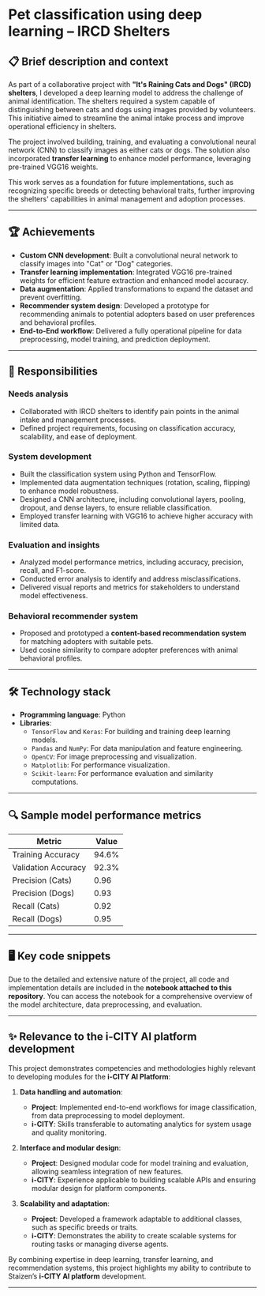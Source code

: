 # Pet classification using deep learning – IRCD Shelters

## 📋 Brief description and context

As part of a collaborative project with **"It's Raining Cats and Dogs" (IRCD) shelters**, I developed a deep learning model to address the challenge of animal identification. The shelters required a system capable of distinguishing between cats and dogs using images provided by volunteers. This initiative aimed to streamline the animal intake process and improve operational efficiency in shelters.

The project involved building, training, and evaluating a convolutional neural network (CNN) to classify images as either cats or dogs. The solution also incorporated **transfer learning** to enhance model performance, leveraging pre-trained VGG16 weights.

This work serves as a foundation for future implementations, such as recognizing specific breeds or detecting behavioral traits, further improving the shelters' capabilities in animal management and adoption processes.

---

## 🏆 Achievements

- **Custom CNN development**: Built a convolutional neural network to classify images into "Cat" or "Dog" categories.
- **Transfer learning implementation**: Integrated VGG16 pre-trained weights for efficient feature extraction and enhanced model accuracy.
- **Data augmentation**: Applied transformations to expand the dataset and prevent overfitting.
- **Recommender system design**: Developed a prototype for recommending animals to potential adopters based on user preferences and behavioral profiles.
- **End-to-End workflow**: Delivered a fully operational pipeline for data preprocessing, model training, and prediction deployment.

---

## 🎯 Responsibilities

### Needs analysis
- Collaborated with IRCD shelters to identify pain points in the animal intake and management processes.
- Defined project requirements, focusing on classification accuracy, scalability, and ease of deployment.

### System development
- Built the classification system using Python and TensorFlow.
- Implemented data augmentation techniques (rotation, scaling, flipping) to enhance model robustness.
- Designed a CNN architecture, including convolutional layers, pooling, dropout, and dense layers, to ensure reliable classification.
- Employed transfer learning with VGG16 to achieve higher accuracy with limited data.

### Evaluation and insights
- Analyzed model performance metrics, including accuracy, precision, recall, and F1-score.
- Conducted error analysis to identify and address misclassifications.
- Delivered visual reports and metrics for stakeholders to understand model effectiveness.

### Behavioral recommender system
- Proposed and prototyped a **content-based recommendation system** for matching adopters with suitable pets.
- Used cosine similarity to compare adopter preferences with animal behavioral profiles.

---

## 🛠️ Technology stack

- **Programming language**: Python  
- **Libraries**:
  - `TensorFlow` and `Keras`: For building and training deep learning models.
  - `Pandas` and `NumPy`: For data manipulation and feature engineering.
  - `OpenCV`: For image preprocessing and visualization.
  - `Matplotlib`: For performance visualization.
  - `Scikit-learn`: For performance evaluation and similarity computations.

---

## 🔍 Sample model performance metrics

| Metric       | Value |
|--------------|-------|
| Training Accuracy | 94.6% |
| Validation Accuracy | 92.3% |
| Precision (Cats)   | 0.96  |
| Precision (Dogs)   | 0.93  |
| Recall (Cats)      | 0.92  |
| Recall (Dogs)      | 0.95  |

---

## 🖥️ Key code snippets

Due to the detailed and extensive nature of the project, all code and implementation details are included in the **notebook attached to this repository**. You can access the notebook for a comprehensive overview of the model architecture, data preprocessing, and evaluation.

---

## ✨ Relevance to the i-CITY AI platform development

This project demonstrates competencies and methodologies highly relevant to developing modules for the **i-CITY AI Platform**:

1. **Data handling and automation**:
   - **Project**: Implemented end-to-end workflows for image classification, from data preprocessing to model deployment.
   - **i-CITY**: Skills transferable to automating analytics for system usage and quality monitoring.

2. **Interface and modular design**:
   - **Project**: Designed modular code for model training and evaluation, allowing seamless integration of new features.
   - **i-CITY**: Experience applicable to building scalable APIs and ensuring modular design for platform components.

3. **Scalability and adaptation**:
   - **Project**: Developed a framework adaptable to additional classes, such as specific breeds or traits.
   - **i-CITY**: Demonstrates the ability to create scalable systems for routing tasks or managing diverse agents.

By combining expertise in deep learning, transfer learning, and recommendation systems, this project highlights my ability to contribute to Staizen’s **i-CITY AI platform** development.

---
